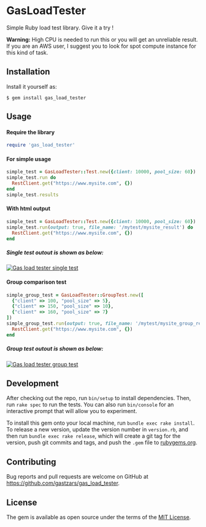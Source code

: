 # GasLoadTester

Simple Ruby load test library. Give it a try !

**Warning:** High CPU is needed to run this or you will get an unreliable result. If you are an AWS user, I suggest you to look for spot compute instance for this kind of task.

## Installation

Install it yourself as:

    $ gem install gas_load_tester

## Usage

#### Require the library

```ruby
require 'gas_load_tester'
```

#### For simple usage

```ruby
simple_test = GasLoadTester::Test.new({client: 10000, pool_size: 60})
simple_test.run do
  RestClient.get("https://www.mysite.com", {})
end
simple_test.results
```

#### With html output

```ruby
simple_test = GasLoadTester::Test.new({client: 10000, pool_size: 60})
simple_test.run(output: true, file_name: '/mytest/mysite_result') do
  RestClient.get("https://www.mysite.com", {})
end
```

##### Single test outout is shown as below:

[![Gas load tester single test](https://raw.githubusercontent.com/gastzars/gas_load_tester/master/gitimages/solotest.png)](https://github.com/gastzars/gas_load_tester)

#### Group comparison test

```ruby
simple_group_test = GasLoadTester::GroupTest.new([
  {"client" => 100, "pool_size" => 5},
  {"client" => 150, "pool_size" => 10},
  {"client" => 160, "pool_size" => 7}
])
simple_group_test.run(output: true, file_name: '/mytest/mysite_group_result.html') do
  RestClient.get("https://www.mysite.com", {})
end
```

##### Group test outout is shown as below:

[![Gas load tester group test](https://raw.githubusercontent.com/gastzars/gas_load_tester/master/gitimages/group_test.png)](https://github.com/gastzars/gas_load_tester)

## Development

After checking out the repo, run `bin/setup` to install dependencies. Then, run `rake spec` to run the tests. You can also run `bin/console` for an interactive prompt that will allow you to experiment.

To install this gem onto your local machine, run `bundle exec rake install`. To release a new version, update the version number in `version.rb`, and then run `bundle exec rake release`, which will create a git tag for the version, push git commits and tags, and push the `.gem` file to [rubygems.org](https://rubygems.org).

## Contributing

Bug reports and pull requests are welcome on GitHub at https://github.com/gastzars/gas_load_tester.


## License

The gem is available as open source under the terms of the [MIT License](http://opensource.org/licenses/MIT).

